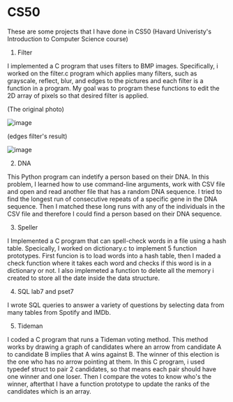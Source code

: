 # CS50
These are some projects that I have done in CS50 (Havard Univeristy's Introduction to Computer Science course)
  1. Filter 
  
  I implemented a C program that uses filters to BMP images. Specifically, i worked on the filter.c program which applies many filters, such as grayscale, reflect, blur, and edges to the pictures and each filter is a function in a program. My goal was to program these functions to edit the 2D array of pixels so that desired filter is applied. 
  
  (The original photo)
  
   ![image](https://user-images.githubusercontent.com/85450944/155099964-ee6baa99-0f78-48d4-88dd-36127b64beba.png)

   (edges filter's result)
   
   ![image](https://user-images.githubusercontent.com/85450944/150460115-e6fa7d58-9656-47fa-8d66-9dd8d658a960.png)

  2. DNA
  
  This Python program can indetify a person based on their DNA. In this problem, I learned how to use command-line arguments, work with CSV file and open and read another file that has a random DNA sequence. I tried to find the longest run of consecutive repeats of a specific gene in the DNA sequence. Then I matched these long runs with any of the individuals in the CSV file and therefore I could find a person based on their DNA sequence.
  
  3. Speller
  
  I Implemented a C program that can spell-check words in a file using a hash table. Specically, I worked on dictionary.c to implement 5 function prototypes. First funcion is to load words into a hash table, then I maded a check function where it takes each word and checks if this word is in a dictionary or not. I also implemeted a function to delete all the memory i created to store all the date inside the data structure.
  
  4. SQL lab7 and pset7
  
  I wrote SQL queries to answer a variety of questions by selecting data from many tables from Spotify and IMDb.
   
  5. Tideman
  
  I coded a C program that runs a Tideman voting method. This method works by drawing a graph of candidates where an arrow from candidate A to candidate B implies that A wins against B. The winner of this election is the one who has no arrow pointing at them. In this C program, i used typedef struct to pair 2 candidates, so that means each pair should have one winner and one loser. Then I compare the votes to know who's the winner, afterthat I have a function prototype to update the ranks of the candidates which is an array.  
